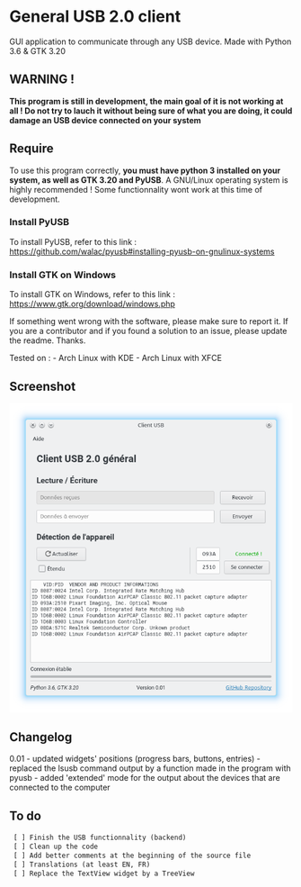 # General USB 2.0 client
GUI application to communicate through any USB device. Made with Python 3.6 &amp; GTK 3.20

## WARNING !
**This program is still in development, the main goal of it is not working at all ! Do not try to lauch it without being sure of what you are doing, it could damage an USB device connected on your system**

## Require
To use this program correctly, **you must have python 3 installed on your system, as well as GTK 3.20 and PyUSB**. A GNU/Linux operating system is highly recommended ! Some functionnality wont work at this time of development. 

### Install PyUSB
To install PyUSB, refer to this link : 
https://github.com/walac/pyusb#installing-pyusb-on-gnulinux-systems

### Install GTK on Windows
To install GTK on Windows, refer to this link : 
https://www.gtk.org/download/windows.php

If something went wrong with the software, please make sure to report it. If you are a contributor and if you found a solution to an issue, please update the readme. Thanks.

Tested on :
	- Arch Linux with KDE
	- Arch Linux with XFCE

## Screenshot
![alt text](https://github.com/Lalks/General-USB-Client/blob/master/SCREENSHOTS/screenshot-01.png)

## Changelog
0.01 - updated widgets' positions (progress bars, buttons, entries)
	 - replaced the lsusb command output by a function made in the program with pyusb
	 - added 'extended' mode for the output about the devices that are connected to the computer

## To do
	 [ ] Finish the USB functionnality (backend)
	 [ ] Clean up the code
	 [ ] Add better comments at the beginning of the source file
	 [ ] Translations (at least EN, FR)
	 [ ] Replace the TextView widget by a TreeView